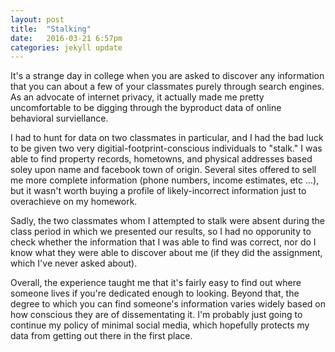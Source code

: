 ```yaml
---
layout: post
title:  "Stalking"
date:   2016-03-21 6:57pm
categories: jekyll update
---
```


It's a strange day in college when you are asked to discover
any information that you can about a few of your classmates
purely through search engines. As an advocate of internet
privacy, it actually made me pretty uncomfortable to be
digging through the byproduct data of online behavioral
surviellance.

I had to hunt for data on two classmates in particular, and
I had the bad luck to be given two very digitial-footprint-conscious
individuals to "stalk." I was able to find property records,
hometowns, and physical addresses based soley upon name and
facebook town of origin. Several sites offered to sell me
more complete information (phone numbers, income estimates, etc ...),
but it wasn't worth buying a profile of likely-incorrect information
just to overachieve on my homework.

Sadly, the two classmates whom I attempted to stalk were absent
during the class period in which we presented our results, so I
had no opporunity to check whether the information that I was
able to find was correct, nor do I know what they were able to
discover about me (if they did the assignment, which I've never
asked about).

Overall, the experience taught me that it's fairly easy to find
out where someone lives if you're dedicated enough to looking.
Beyond that, the degree to which you can find someone's information
varies widely based on how conscious they are of dissementating it.
I'm probably just going to continue my policy of minimal social media,
which hopefully protects my data from getting out there in the first place.
